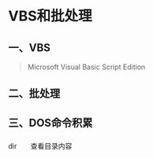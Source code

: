 # VBS和批处理

## 一、VBS
> Microsoft Visual Basic Script Edition



## 二、批处理



## 三、DOS命令积累

### 

dir&emsp;&emsp;查看目录内容

